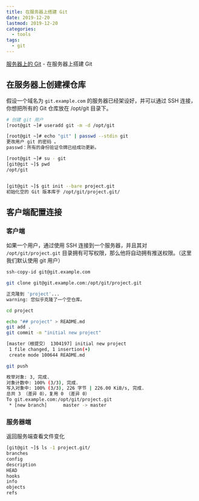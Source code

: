 ```yaml
---
title: 在服务器上搭建 Git
date: 2019-12-20
lastmod: 2019-12-20
categories:
  - tools
tags:
  - git
---
```


[服务器上的 Git](https://git-scm.com/book/zh/v2/%E6%9C%8D%E5%8A%A1%E5%99%A8%E4%B8%8A%E7%9A%84-Git-%E5%9C%A8%E6%9C%8D%E5%8A%A1%E5%99%A8%E4%B8%8A%E6%90%AD%E5%BB%BA-Git) - 在服务器上搭建 Git
<!--more-->

## 在服务器上创建裸仓库

假设一个域名为 `git.example.com` 的服务器已经架设好，并可以通过 SSH 连接，你想把所有的 Git 仓库放在 /opt/git 目录下。 

```bash
# 创建 git 用户
[root@git ~]# useradd git -m -d /opt/git

[root@git ~]# echo "git" | passwd --stdin git
更改用户 git 的密码 。
passwd：所有的身份验证令牌已经成功更新。

[root@git ~]# su - git
[git@git ~]$ pwd
/opt/git


[git@git ~]$ git init --bare project.git
初始化空的 Git 版本库于 /opt/git/project.git/
```

## 客户端配置连接

### 客户端

如果一个用户，通过使用 SSH 连接到一个服务器，并且其对 `/opt/git/project.git` 目录拥有可写权限，那么他将自动拥有推送权限。（这里我们默认使用 git 用户）

```bash
ssh-copy-id git@git.example.com

git clone git@git.example.com:/opt/git/project.git

正克隆到 'project'...
warning: 您似乎克隆了一个空仓库。

cd project

echo "## project" > README.md
git add .
git commit -m "initial new project"

[master（根提交） 1304197] initial new project
 1 file changed, 1 insertion(+)
 create mode 100644 README.md

git push

枚举对象: 3, 完成.
对象计数中: 100% (3/3), 完成.
写入对象中: 100% (3/3), 226 字节 | 226.00 KiB/s, 完成.
总共 3 （差异 0），复用 0 （差异 0）
To git.example.com:/opt/git/project.git
 * [new branch]      master -> master
```
### 服务器端

返回服务端查看文件变化

```bash
[git@git ~]$ ls -1 project.git/
branches
config
description
HEAD
hooks
info
objects
refs
```